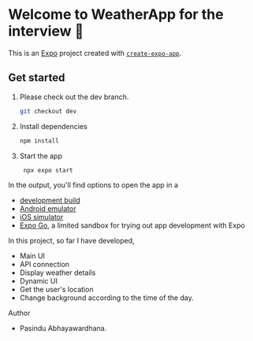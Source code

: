 # Welcome to WeatherApp for the interview 👋

This is an [Expo](https://expo.dev) project created with [`create-expo-app`](https://www.npmjs.com/package/create-expo-app).

## Get started

1. Please check out the dev branch.

   ```bash
   git checkout dev
   ```
2. Install dependencies

   ```bash
   npm install
   ```
3. Start the app

   ```bash
    npx expo start
   ```

In the output, you'll find options to open the app in a

- [development build](https://docs.expo.dev/develop/development-builds/introduction/)
- [Android emulator](https://docs.expo.dev/workflow/android-studio-emulator/)
- [iOS simulator](https://docs.expo.dev/workflow/ios-simulator/)
- [Expo Go](https://expo.dev/go), a limited sandbox for trying out app development with Expo

In this project, so far I have developed,

- Main UI
- API connection
- Display weather details
- Dynamic UI
- Get the user's location
- Change background according to the time of the day.

Author
- Pasindu Abhayawardhana.



